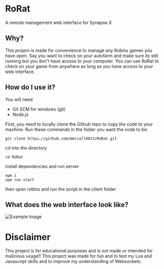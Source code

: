 # RoRat

A remote management web interface for Synapse X.

## Why?

This project is made for convenience to manage any Roblox games you have open.
Say you want to check on your autofarm and make sure its still running but you don't have access to your computer.
You can use RoRat to check on your game from anywhere as long as you have access to your web interface.

## How do I use it?

You will need
  - Git SCM for windows (git)
  - Node.js

First, you need to locally clone the Github repo to copy the code to your machine. Run these commands in the folder you want the code to be:

```
git clone https://github.com/mmccall0813/RoRat.git
```

cd into the directory

```
cd RoRat
```

install dependencies and run server

```
npm i
npm run start
```

then open roblox and run the script in the client folder

## What does the web interface look like?

![Example Image](https://cdn.discordapp.com/attachments/829524445299081286/984761330496073768/unknown.png)

# Disclaimer

This project is for educational purposes and is not made or intended for malicious usage!!
This project was made for fun and to test my Lua and Javascript skills and to improve my understanding of Websockets.